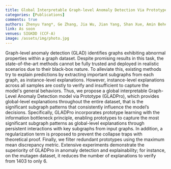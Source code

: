 ```yaml
---
title: Global Interpretable Graph-level Anomaly Detection Via Prototype
categories: [Publications]
comments: true
authors: Zhenyu Yang*, Ge Zhang, Jia Wu, Jian Yang, Shan Xue, Amin Beheshti, Hao Peng, Quan Z. Sheng
link: As soon
venues: SIGKDD (CCF-A)
image: /assets/img/photo.jpg
---
```

Graph-level anomaly detection (GLAD) identifies graphs exhibiting abnormal properties within a graph dataset. Despite promising results in this task, the state-of-the-art methods cannot be fully trusted and deployed in realistic scenarios due to their black-box nature. To alleviate this, existing methods try to explain predictions by extracting important subgraphs from each graph, as instance-level explanations. However, instance-level explanations across all samples are costly to verify and insufficient to capture the model's general behaviors. Thus, we propose a global interpretable Graph-Level Anomaly Detection model via Prototype (GLADPro), which provides global-level explanations throughout the entire dataset, that is the significant subgraph patterns that consistently influence the model’s decisions. Specifically, GLADPro incorporates prototype learning with the information bottleneck principle, enabling prototypes to capture the most significant subgraph patterns as global-level explanations through persistent interactions with key subgraphs from input graphs. In addition, a regularization term is proposed to prevent the collapse traps with theoretical proof. Finally, we filter redundant prototypes using the maximum mean discrepancy metric. Extensive experiments demonstrate the superiority of GLADPro in anomaly detection and explainability; for instance, on the mutagen dataset, it reduces the number of explanations to verify from 1403 to only 6.